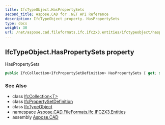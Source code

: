 ```yaml
---
title: IfcTypeObject.HasPropertySets
second_title: Aspose.CAD for .NET API Reference
description: IfcTypeObject property. HasPropertySets
type: docs
weight: 30
url: /net/aspose.cad.fileformats.ifc.ifc2x3.entities/ifctypeobject/haspropertysets/
---
```

## IfcTypeObject.HasPropertySets property

HasPropertySets

```csharp
public IfcCollection<IfcPropertySetDefinition> HasPropertySets { get; set; }
```

### See Also

* class [IfcCollection&lt;T&gt;](../../../aspose.cad.fileformats.ifc/ifccollection-1/)
* class [IfcPropertySetDefinition](../../ifcpropertysetdefinition/)
* class [IfcTypeObject](../)
* namespace [Aspose.CAD.FileFormats.Ifc.IFC2X3.Entities](../../ifctypeobject/)
* assembly [Aspose.CAD](../../../)


